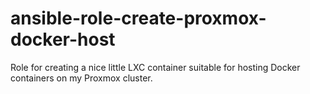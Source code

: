 # ansible-role-create-proxmox-docker-host
Role for creating a nice little LXC container suitable for hosting Docker containers on my Proxmox cluster.
